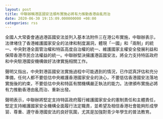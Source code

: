 ```yaml
---
layout: post
title: 中聯辦稱港區國安法頒布實施必將有力推動香港由亂而治
date: 2020-06-30 19:15:09.000000000 +08:00
categories: rss
---
```


全國人大常委會通過港區國安法並列入基本法附件三在港公布實施，中聯辦表示，法律堵住了香港維護國家安全的法律和制度漏洞，體現「一國」和「兩制」的統一、中央對港全面管治權和特區高度自治權的統一、維護國家主權安全發展利益和保障香港市民合法權益的統一。中聯辦堅決擁護港區國安法，將全力支持特區政府和中央駐港國安機構做好法律實施相關工作。

聲明又指出，中央對港區國安法實施過程中可能遇到的情況，已作認真評估和充分準備，任何人都不要低估中央維護香港國家安全的決心，不要低估香港國安法落地實施後的約束，不要低估中央和特區有關機構嚴正執法的能力。法律頒布實施必將有力推動香港由亂而治、重新出發。

聲明表示，中聯辦將堅定支持特區政府履行維護國家安全的憲制責任和主體責任，堅定支持維護國家安全機構全面履行法定職責，並希望及相信香港社會能夠形成學習、尊重、遵守香港國安法的良好氛圍，尤其是加強對青少年學生的普法教育。

